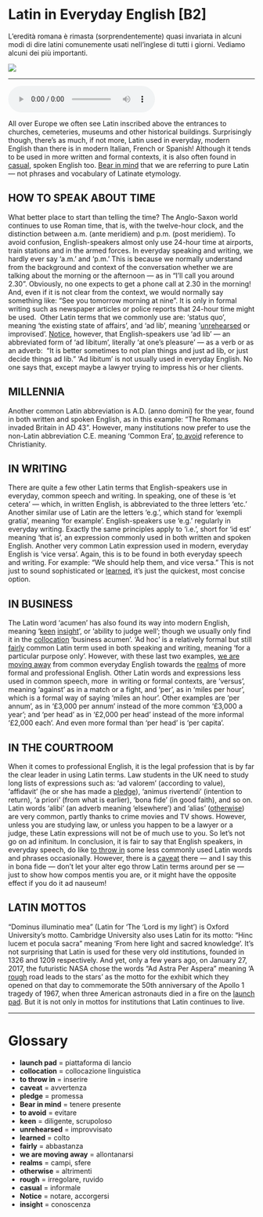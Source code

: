 # Latin in Everyday English   [B2]

L’eredità romana è rimasta (sorprendentemente) quasi invariata in alcuni modi di dire latini comunemente usati nell’inglese di tutti i giorni. Vediamo alcuni dei più importanti.

![](Latin%20in%20Everyday%20English.jpg)

--------------

<div>
<audio controls autoplay>
    <source src="https:/raw.githubusercontent.com/dartie/speakup/main/2024-03/Latin%20in%20Everyday%20English.mp3" type="audio/mpeg">
</audio>
</div>


All over Europe we often see Latin inscribed above the entrances to churches, cemeteries, museums and other historical buildings. Surprisingly though, there’s as much, if not more, Latin used in everyday, modern English than there is in modern Italian, French or Spanish! Although it tends to be used in more written and formal contexts, it is also often found in [casual](## "informale"), spoken English too. [Bear in mind](## "tenere presente") that we are referring to pure Latin — not phrases and vocabulary of Latinate etymology. 

## HOW TO SPEAK ABOUT TIME
What better place to start than telling the time? The Anglo-Saxon world continues to use Roman time, that is, with the twelve-hour clock, and the distinction between a.m. (ante meridiem) and p.m. (post meridiem). To avoid confusion, English-speakers almost only use 24-hour time at airports, train stations and in the armed forces. In everyday speaking and writing, we hardly ever say ‘a.m.’ and ‘p.m.’ This is because we normally understand from the background and context of the conversation whether we are talking about the morning or the afternoon — as in “I’ll call you around 2.30”. Obviously, no one expects to get a phone call at 2.30 in the morning! And, even if it is not clear from the context, we would normally say something like: “See you tomorrow morning at nine”. It is only in formal writing such as newspaper articles or police reports that 24-hour time might be used. 
Other Latin terms that we commonly use are: ‘status quo’, meaning ‘the existing state of affairs’, and ‘ad lib’, meaning '[unrehearsed](## "improvvisato") or improvised’. [Notice](## "notare, accorgersi"), however, that English-speakers use ‘ad lib’ — an abbreviated form of ‘ad libitum’, literally ‘at one’s pleasure’ — as a verb or as an adverb:  “It is better sometimes to not plan things and just ad lib, or just decide things ad lib.” ‘Ad libitum’ is not usually used in everyday English. No one says that, except maybe a lawyer trying to impress his or her clients.

## MILLENNIA
Another common Latin abbreviation is A.D. (anno domini) for the year, found in both written and spoken English, as in this example: “The Romans invaded Britain in AD 43”. However, many institutions now prefer to use the non-Latin abbreviation C.E. meaning ‘Common Era’, [to avoid](## "evitare") reference to Christianity. 

## IN WRITING
There are quite a few other Latin terms that English-speakers use in everyday, common speech and writing. In speaking, one of these is ‘et cetera’ — which, in written English, is abbreviated to the three letters ‘etc.’ Another similar use of Latin are the letters ‘e.g.’, which stand for ‘exempli gratia’, meaning ‘for example’. English-speakers use ‘e.g.’ regularly in everyday writing. Exactly the same principles apply to ‘i.e.’, short for ‘id est’ meaning ‘that is’, an expression commonly used in both written and spoken English. Another very common Latin expression used in modern, everyday English is ‘vice versa’. Again, this is to be found in both everyday speech and writing. For example: “We should help them, and vice versa.” This is not just to sound sophisticated or [learned](## "colto"), it’s just the quickest, most concise option. 

## IN BUSINESS
The Latin word ‘acumen’ has also found its way into modern English, meaning ‘[keen](## "diligente, scrupoloso") [insight](## "conoscenza")’, or ‘ability to judge well’; though we usually only find it in the [collocation](## "collocazione linguistica") ‘business acumen’. ‘Ad hoc’ is a relatively formal but still [fairly](## "abbastanza") common Latin term used in both speaking and writing, meaning ‘for a particular purpose only’. However, with these last two examples, [we are moving away](## "allontanarsi") from common everyday English towards the [realms](## "campi, sfere") of more formal and professional English.
Other Latin words and expressions less used in common speech, more  in writing or formal contexts, are ‘versus’, meaning ‘against’ as in a match or a fight, and ‘per’, as in ‘miles per hour’, which is a formal way of saying ‘miles an hour’. Other examples are ‘per annum’, as in ‘£3,000 per annum’ instead of the more common ‘£3,000 a year’; and ‘per head’ as in ‘£2,000 per head’ instead of the more informal ‘£2,000 each’. And even more formal than ‘per head’ is ‘per capita’.

## IN THE COURTROOM
When it comes to professional English, it is the legal profession that is by far the clear leader in using Latin terms. Law students in the UK need to study long lists of expressions such as: ‘ad valorem’ (according to value), ‘affidavit’ (he or she has made a [pledge](## "promessa")), ‘animus rivertendi’ (intention to return), ‘a priori’ (from what is earlier), ‘bona fide’ (in good faith), and so on. Latin words ‘alibi’ (an adverb meaning ‘elsewhere’) and ‘alias’ ([otherwise](## "altrimenti")) are very common, partly thanks to crime movies and TV shows. However, unless you are studying law, or unless you happen to be a lawyer or a judge, these Latin expressions will not be of much use to you. So let’s not go on ad infinitum.
In conclusion, it is fair to say that English speakers, in everyday speech, do like [to throw in](## "inserire") some less commonly used Latin words and phrases occasionally. However, there is a [caveat](## "avvertenza") there — and I say this in bona fide — don’t let your alter ego throw Latin terms around per se — just to show how compos mentis you are, or it might have the opposite effect if you do it ad nauseum!  

## LATIN MOTTOS
“Dominus illuminatio mea” (Latin for ‘The ‘Lord is my light’) is Oxford University’s motto. Cambridge University also uses Latin for its motto: “Hinc lucem et pocula sacra” meaning ‘From here light and sacred knowledge’. It’s not surprising that Latin is used for these very old institutions, founded in 1326 and 1209 respectively. And yet, only a few years ago, on January 27, 2017, the futuristic NASA chose the words “Ad Astra Per Aspera” meaning ‘A [rough](## "irregolare, ruvido") road leads to the stars’ as the motto for the exhibit which they opened on that day to commemorate the 50th anniversary of the Apollo 1 tragedy of 1967, when three American astronauts died in a fire on the [launch pad](## "piattaforma di lancio"). But it is not only in mottos for institutions that Latin continues to live. 

--------------

<div style = "display:block; clear:both; page-break-after:always;"></div>

# Glossary
* **launch pad** = piattaforma di lancio
* **collocation** = collocazione linguistica
* **to throw in** = inserire
* **caveat** = avvertenza
* **pledge** = promessa
* **Bear in mind** = tenere presente
* **to avoid** = evitare
* **keen** = diligente, scrupoloso
* **unrehearsed** = improvvisato
* **learned** = colto
* **fairly** = abbastanza
* **we are moving away** = allontanarsi
* **realms** = campi, sfere
* **otherwise** = altrimenti
* **rough** = irregolare, ruvido
* **casual** = informale
* **Notice** = notare, accorgersi
* **insight** = conoscenza

